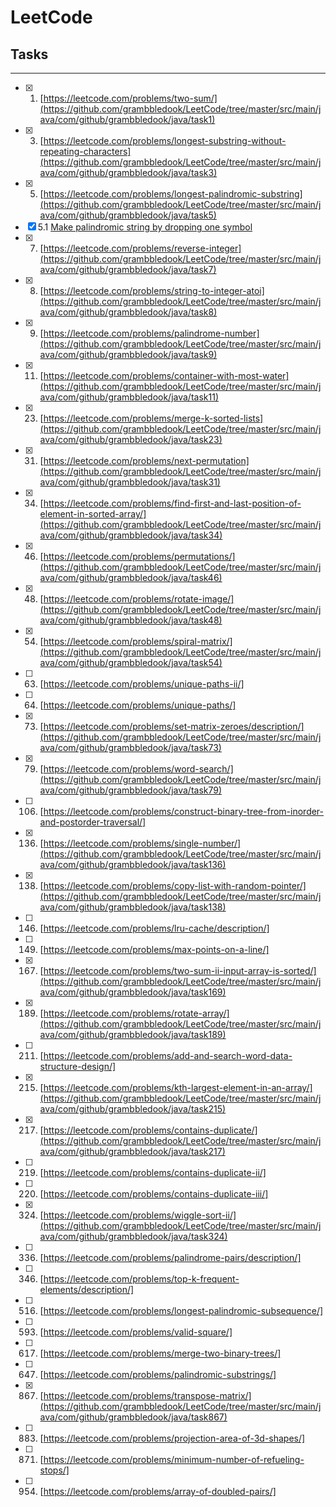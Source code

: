 # LeetCode

## Tasks
----
- [x] 1. [https://leetcode.com/problems/two-sum/](https://github.com/grambbledook/LeetCode/tree/master/src/main/java/com/github/grambbledook/java/task1)
- [x] 3. [https://leetcode.com/problems/longest-substring-without-repeating-characters](https://github.com/grambbledook/LeetCode/tree/master/src/main/java/com/github/grambbledook/java/task3)
- [x] 5. [https://leetcode.com/problems/longest-palindromic-substring](https://github.com/grambbledook/LeetCode/tree/master/src/main/java/com/github/grambbledook/java/task5)
- [x] 5.1 [Make palindromic string by dropping one symbol](https://github.com/grambbledook/LeetCode/tree/master/src/main/java/com/github/grambbledook/java/task5)
- [x] 7. [https://leetcode.com/problems/reverse-integer](https://github.com/grambbledook/LeetCode/tree/master/src/main/java/com/github/grambbledook/java/task7)
- [x] 8. [https://leetcode.com/problems/string-to-integer-atoi](https://github.com/grambbledook/LeetCode/tree/master/src/main/java/com/github/grambbledook/java/task8)
- [x] 9. [https://leetcode.com/problems/palindrome-number](https://github.com/grambbledook/LeetCode/tree/master/src/main/java/com/github/grambbledook/java/task9)
- [x] 11. [https://leetcode.com/problems/container-with-most-water](https://github.com/grambbledook/LeetCode/tree/master/src/main/java/com/github/grambbledook/java/task11)
- [x] 23. [https://leetcode.com/problems/merge-k-sorted-lists](https://github.com/grambbledook/LeetCode/tree/master/src/main/java/com/github/grambbledook/java/task23)
- [x] 31. [https://leetcode.com/problems/next-permutation](https://github.com/grambbledook/LeetCode/tree/master/src/main/java/com/github/grambbledook/java/task31)
- [x] 34. [https://leetcode.com/problems/find-first-and-last-position-of-element-in-sorted-array/](https://github.com/grambbledook/LeetCode/tree/master/src/main/java/com/github/grambbledook/java/task34)
- [x] 46. [https://leetcode.com/problems/permutations/](https://github.com/grambbledook/LeetCode/tree/master/src/main/java/com/github/grambbledook/java/task46)
- [x] 48. [https://leetcode.com/problems/rotate-image/](https://github.com/grambbledook/LeetCode/tree/master/src/main/java/com/github/grambbledook/java/task48)
- [x] 54. [https://leetcode.com/problems/spiral-matrix/](https://github.com/grambbledook/LeetCode/tree/master/src/main/java/com/github/grambbledook/java/task54)
- [ ] 63. [https://leetcode.com/problems/unique-paths-ii/]
- [ ] 64. [https://leetcode.com/problems/unique-paths/]
- [x] 73. [https://leetcode.com/problems/set-matrix-zeroes/description/](https://github.com/grambbledook/LeetCode/tree/master/src/main/java/com/github/grambbledook/java/task73)
- [x] 79. [https://leetcode.com/problems/word-search/](https://github.com/grambbledook/LeetCode/tree/master/src/main/java/com/github/grambbledook/java/task79)
- [ ] 106. [https://leetcode.com/problems/construct-binary-tree-from-inorder-and-postorder-traversal/]
- [x] 136. [https://leetcode.com/problems/single-number/](https://github.com/grambbledook/LeetCode/tree/master/src/main/java/com/github/grambbledook/java/task136)
- [x] 138. [https://leetcode.com/problems/copy-list-with-random-pointer/](https://github.com/grambbledook/LeetCode/tree/master/src/main/java/com/github/grambbledook/java/task138)
- [ ] 146. [https://leetcode.com/problems/lru-cache/description/]
- [ ] 149. [https://leetcode.com/problems/max-points-on-a-line/]
- [x] 167. [https://leetcode.com/problems/two-sum-ii-input-array-is-sorted/](https://github.com/grambbledook/LeetCode/tree/master/src/main/java/com/github/grambbledook/java/task169)
- [x] 189. [https://leetcode.com/problems/rotate-array/](https://github.com/grambbledook/LeetCode/tree/master/src/main/java/com/github/grambbledook/java/task189)
- [ ] 211. [https://leetcode.com/problems/add-and-search-word-data-structure-design/]
- [x] 215. [https://leetcode.com/problems/kth-largest-element-in-an-array/](https://github.com/grambbledook/LeetCode/tree/master/src/main/java/com/github/grambbledook/java/task215)
- [x] 217. [https://leetcode.com/problems/contains-duplicate/](https://github.com/grambbledook/LeetCode/tree/master/src/main/java/com/github/grambbledook/java/task217)
- [ ] 219. [https://leetcode.com/problems/contains-duplicate-ii/]
- [ ] 220. [https://leetcode.com/problems/contains-duplicate-iii/]
- [x] 324. [https://leetcode.com/problems/wiggle-sort-ii/](https://github.com/grambbledook/LeetCode/tree/master/src/main/java/com/github/grambbledook/java/task324)
- [ ] 336. [https://leetcode.com/problems/palindrome-pairs/description/]
- [ ] 346. [https://leetcode.com/problems/top-k-frequent-elements/description/]
- [ ] 516. [https://leetcode.com/problems/longest-palindromic-subsequence/]
- [ ] 593. [https://leetcode.com/problems/valid-square/]
- [ ] 617. [https://leetcode.com/problems/merge-two-binary-trees/]
- [ ] 647. [https://leetcode.com/problems/palindromic-substrings/]
- [x] 867. [https://leetcode.com/problems/transpose-matrix/](https://github.com/grambbledook/LeetCode/tree/master/src/main/java/com/github/grambbledook/java/task867)
- [ ] 883. [https://leetcode.com/problems/projection-area-of-3d-shapes/]
- [ ] 871. [https://leetcode.com/problems/minimum-number-of-refueling-stops/]
- [ ] 954. [https://leetcode.com/problems/array-of-doubled-pairs/]

